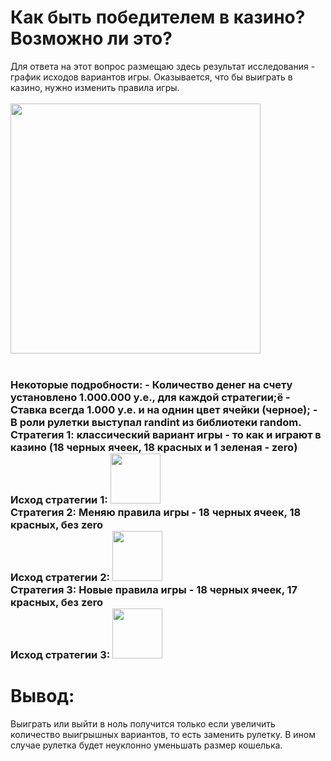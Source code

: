 # Как быть победителем в казино? Возможно ли это?
Для ответа на этот вопрос размещаю здесь результат исследования - график исходов вариантов игры.
Оказывается, что бы выиграть в казино, нужно изменить правила игры.
<br>
<br/>
<img src="https://github.com/IYuminov/Casino_to_be_a_winner/blob/main/casino_plot.png?raw=true" height="400"/>
<br>
<br/>
<h3> Некоторые подробности:
- Количество денег на счету установлено 1.000.000 у.е., для каждой стратегии;ё
- Ставка всегда 1.000 у.е. и на однин цвет ячейки (черное);
- В роли рулетки выступал randint из библиотеки random.
<br/>
Стратегия 1: классический вариант игры - то как и играют в казино (18 черных ячеек, 18 красных и 1 зеленая - zero)
<br>
Исход стратегии 1:
<img src="https://github.com/IYuminov/Casino_to_be_a_winner/blob/main/I_strategy.png?raw=true" height="80"/>
<br/>
Стратегия 2: Меняю правила игры - 18 черных ячеек, 18 красных, без zero
<br>
Исход стратегии 2:
<img src="https://github.com/IYuminov/Casino_to_be_a_winner/blob/main/II_strategy.png?raw=true" height="80"/>
<br/>
Стратегия 3: Новые правила игры - 18 черных ячеек, 17 красных, без zero
<br>
Исход стратегии 3:
<img src="https://github.com/IYuminov/Casino_to_be_a_winner/blob/main/III_strategy.png?raw=true" height="80"/>
<br/>

# Вывод:
Выиграть или выйти в ноль получится только если увеличить количество выигрышных вариантов, то есть заменить рулетку.
В ином случае рулетка будет неуклонно уменьшать размер кошелька. 
